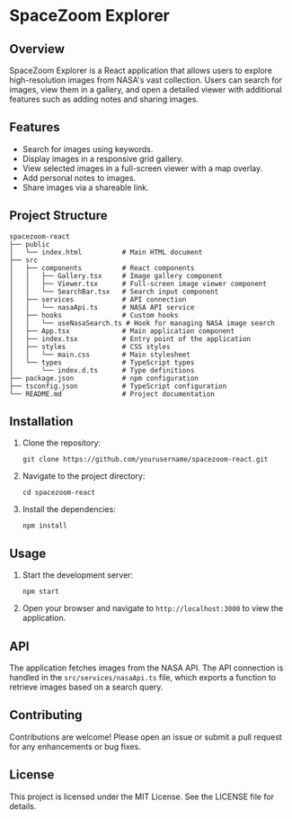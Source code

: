 # SpaceZoom Explorer

## Overview
SpaceZoom Explorer is a React application that allows users to explore high-resolution images from NASA's vast collection. Users can search for images, view them in a gallery, and open a detailed viewer with additional features such as adding notes and sharing images.

## Features
- Search for images using keywords.
- Display images in a responsive grid gallery.
- View selected images in a full-screen viewer with a map overlay.
- Add personal notes to images.
- Share images via a shareable link.

## Project Structure
```
spacezoom-react
├── public
│   └── index.html          # Main HTML document
├── src
│   ├── components          # React components
│   │   ├── Gallery.tsx     # Image gallery component
│   │   ├── Viewer.tsx      # Full-screen image viewer component
│   │   └── SearchBar.tsx   # Search input component
│   ├── services            # API connection
│   │   └── nasaApi.ts      # NASA API service
│   ├── hooks               # Custom hooks
│   │   └── useNasaSearch.ts # Hook for managing NASA image search
│   ├── App.tsx             # Main application component
│   ├── index.tsx           # Entry point of the application
│   ├── styles              # CSS styles
│   │   └── main.css        # Main stylesheet
│   └── types               # TypeScript types
│       └── index.d.ts      # Type definitions
├── package.json            # npm configuration
├── tsconfig.json           # TypeScript configuration
└── README.md               # Project documentation
```

## Installation
1. Clone the repository:
   ```
   git clone https://github.com/yourusername/spacezoom-react.git
   ```
2. Navigate to the project directory:
   ```
   cd spacezoom-react
   ```
3. Install the dependencies:
   ```
   npm install
   ```

## Usage
1. Start the development server:
   ```
   npm start
   ```
2. Open your browser and navigate to `http://localhost:3000` to view the application.

## API
The application fetches images from the NASA API. The API connection is handled in the `src/services/nasaApi.ts` file, which exports a function to retrieve images based on a search query.

## Contributing
Contributions are welcome! Please open an issue or submit a pull request for any enhancements or bug fixes.

## License
This project is licensed under the MIT License. See the LICENSE file for details.